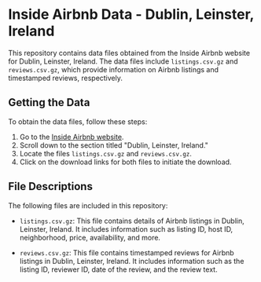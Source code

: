 # Inside Airbnb Data - Dublin, Leinster, Ireland

This repository contains data files obtained from the Inside Airbnb website for Dublin, Leinster, Ireland. The data files include `listings.csv.gz` and `reviews.csv.gz`, which provide information on Airbnb listings and timestamped reviews, respectively.

## Getting the Data

To obtain the data files, follow these steps:

1. Go to the [Inside Airbnb website](http://insideairbnb.com/get-the-data/).
2. Scroll down to the section titled "Dublin, Leinster, Ireland."
3. Locate the files `listings.csv.gz` and `reviews.csv.gz`.
4. Click on the download links for both files to initiate the download.

## File Descriptions

The following files are included in this repository:

- `listings.csv.gz`: This file contains details of Airbnb listings in Dublin, Leinster, Ireland. It includes information such as listing ID, host ID, neighborhood, price, availability, and more.

- `reviews.csv.gz`: This file contains timestamped reviews for Airbnb listings in Dublin, Leinster, Ireland. It includes information such as the listing ID, reviewer ID, date of the review, and the review text.
